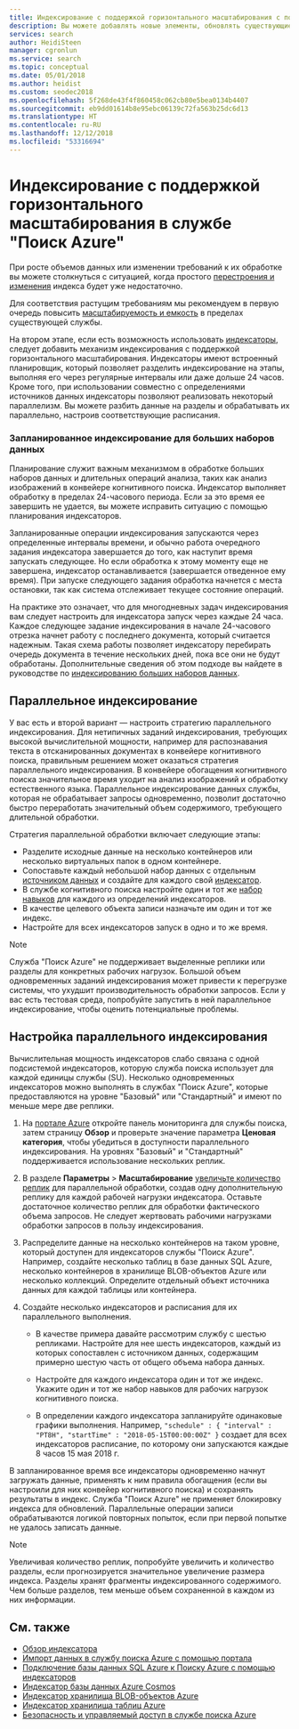 ```yaml
---
title: Индексирование с поддержкой горизонтального масштабирования с помощью встроенных индексаторов в службе "Поиск Azure"
description: Вы можете добавлять новые элементы, обновлять существующие элементы или документы и удалять устаревшие документы в процессе обновления индекса службы "Поиск Azure", выполняя полное перестроение или частичное добавочное индексирование.
services: search
author: HeidiSteen
manager: cgronlun
ms.service: search
ms.topic: conceptual
ms.date: 05/01/2018
ms.author: heidist
ms.custom: seodec2018
ms.openlocfilehash: 5f268de43f4f860458c062cb80e5bea0134b4407
ms.sourcegitcommit: eb9dd01614b8e95ebc06139c72fa563b25dc6d13
ms.translationtype: HT
ms.contentlocale: ru-RU
ms.lasthandoff: 12/12/2018
ms.locfileid: "53316694"
---
```

# <a name="how-to-scale-out-indexing-in-azure-search"></a>Индексирование с поддержкой горизонтального масштабирования в службе "Поиск Azure"

При росте объемов данных или изменении требований к их обработке вы можете столкнуться с ситуацией, когда простого [перестроения и изменения](search-howto-reindex.md) индекса будет уже недостаточно. 

Для соответствия растущим требованиям мы рекомендуем в первую очередь повысить [масштабируемость и емкость](search-capacity-planning.md) в пределах существующей службы. 

На втором этапе, если есть возможность использовать [индексаторы](search-indexer-overview.md), следует добавить механизм индексирования с поддержкой горизонтального масштабирования. Индексаторы имеют встроенный планировщик, который позволяет разделить индексирование на этапы, выполняя его через регулярные интервалы или даже дольше 24 часов. Кроме того, при использовании совместно с определениями источников данных индексаторы позволяют реализовать некоторый параллелизм. Вы можете разбить данные на разделы и обрабатывать их параллельно, настроив соответствующие расписания.

### <a name="scheduled-indexing-for-large-data-sets"></a>Запланированное индексирование для больших наборов данных

Планирование служит важным механизмом в обработке больших наборов данных и длительных операций анализа, таких как анализ изображений в конвейере когнитивного поиска. Индексатор выполняет обработку в пределах 24-часового периода. Если за это время ее завершить не удается, вы можете исправить ситуацию с помощью планирования индексаторов. 

Запланированные операции индексирования запускаются через определенные интервалы времени, и обычно работа очередного задания индексатора завершается до того, как наступит время запускать следующее. Но если обработка к этому моменту еще не завершена, индексатор останавливается (завершается отведенное ему время). При запуске следующего задания обработка начнется с места остановки, так как система отслеживает текущее состояние операций. 

На практике это означает, что для многодневных задач индексирования вам следует настроить для индексатора запуск через каждые 24 часа. Каждое следующее задание индексирования в начале 24-часового отрезка начнет работу с последнего документа, который считается надежным. Такая схема работы позволяет индексатору перебирать очередь документа в течение нескольких дней, пока все они не будут обработаны. Дополнительные сведения об этом подходе вы найдете в руководстве по [индексированию больших наборов данных](search-howto-indexing-azure-blob-storage.md#indexing-large-datasets).

<a name="parallel-indexing"></a>

## <a name="parallel-indexing"></a>Параллельное индексирование

У вас есть и второй вариант — настроить стратегию параллельного индексирования. Для нетипичных заданий индексирования, требующих высокой вычислительной мощности, например для распознавания текста в отсканированных документах в конвейере когнитивного поиска, правильным решением может оказаться стратегия параллельного индексирования. В конвейере обогащения когнитивного поиска значительное время уходит на анализ изображений и обработку естественного языка. Параллельное индексирование данных службы, которая не обрабатывает запросы одновременно, позволит достаточно быстро переработать значительный объем содержимого, требующего длительной обработки. 

Стратегия параллельной обработки включает следующие этапы:

+ Разделите исходные данные на несколько контейнеров или несколько виртуальных папок в одном контейнере. 
+ Сопоставьте каждый небольшой набор данных с отдельным [источником данных](https://docs.microsoft.com/rest/api/searchservice/create-data-source) и создайте для каждого свой [индексатор](https://docs.microsoft.com/rest/api/searchservice/create-indexer).
+ В службе когнитивного поиска настройте один и тот же [набор навыков](https://docs.microsoft.com/rest/api/searchservice/create-skillset) для каждого из определений индексаторов.
+ В качестве целевого объекта записи назначьте им один и тот же индекс. 
+ Настройте для всех индексаторов запуск в одно и то же время.

> [!Note]
> Служба "Поиск Azure" не поддерживает выделенные реплики или разделы для конкретных рабочих нагрузок. Большой объем одновременных заданий индексирования может привести к перегрузке системы, что ухудшит производительность обработки запросов. Если у вас есть тестовая среда, попробуйте запустить в ней параллельное индексирование, чтобы оценить потенциальные проблемы.

## <a name="configure-parallel-indexing"></a>Настройка параллельного индексирования

Вычислительная мощность индексаторов слабо связана с одной подсистемой индексаторов, которую служба поиска использует для каждой единицы службы (SU). Несколько одновременных индексаторов можно выполнять в службах "Поиск Azure", которые предоставляются на уровне "Базовый" или "Стандартный" и имеют по меньше мере две реплики. 

1. На [портале Azure](https://portal.azure.com) откройте панель мониторинга для службы поиска, затем страницу **Обзор** и проверьте значение параметра **Ценовая категория**, чтобы убедиться в доступности параллельного индексирования. На уровнях "Базовый" и "Стандартный" поддерживается использование нескольких реплик.

2. В разделе **Параметры** > **Масштабирование** [увеличьте количество реплик](search-capacity-planning.md) для параллельной обработки, создав одну дополнительную реплику для каждой рабочей нагрузки индексатора. Оставьте достаточное количество реплик для обработки фактического объема запросов. Не следует жертвовать рабочими нагрузками обработки запросов в пользу индексирования.

3. Распределите данные на несколько контейнеров на таком уровне, который доступен для индексаторов службы "Поиск Azure". Например, создайте несколько таблиц в базе данных SQL Azure, несколько контейнеров в хранилище BLOB-объектов Azure или несколько коллекций. Определите отдельный объект источника данных для каждой таблицы или контейнера.

4. Создайте несколько индексаторов и расписания для их параллельного выполнения.

   + В качестве примера давайте рассмотрим службу с шестью репликами. Настройте для нее шесть индексаторов, каждый из которых сопоставлен с источником данных, содержащим примерно шестую часть от общего объема набора данных. 

   + Настройте для каждого индексатора один и тот же индекс. Укажите один и тот же набор навыков для рабочих нагрузок когнитивного поиска.

   + В определении каждого индексатора запланируйте одинаковые графики выполнения. Например, `"schedule" : { "interval" : "PT8H", "startTime" : "2018-05-15T00:00:00Z" }` создает для всех индексаторов расписание, по которому они запускаются каждые 8 часов 15 мая 2018 г.

В запланированное время все индексаторы одновременно начнут загружать данные, применять к ним правила обогащения (если вы настроили для них конвейер когнитивного поиска) и сохранять результаты в индекс. Служба "Поиск Azure" не применяет блокировку индекса для обновлений. Параллельные операции записи обрабатываются логикой повторных попыток, если при первой попытке не удалось записать данные.

> [!Note]
> Увеличивая количество реплик, попробуйте увеличить и количество разделы, если прогнозируется значительное увеличение размера индекса. Разделы хранят фрагменты индексированного содержимого. Чем больше разделов, тем меньше объем сохраненной в каждом из них информации.

## <a name="see-also"></a>См. также

+ [Обзор индексатора](search-indexer-overview.md)
+ [Импорт данных в службу поиска Azure с помощью портала](search-import-data-portal.md)
+ [Подключение базы данных SQL Azure к Поиску Azure с помощью индексаторов](search-howto-connecting-azure-sql-database-to-azure-search-using-indexers.md)
+ [Индексатор базы данных Azure Cosmos](search-howto-index-cosmosdb.md)
+ [Индексатор хранилища BLOB-объектов Azure](search-howto-indexing-azure-blob-storage.md)
+ [Индексатор хранилища таблиц Azure](search-howto-indexing-azure-tables.md)
+ [Безопасность и управляемый доступ в службе поиска Azure](search-security-overview.md)